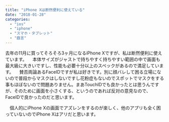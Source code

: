 ```yaml
---
title: "iPhone Xは断然便利に使えている"
date: "2018-01-28"
categories: 
  - "ios"
  - "iphone"
  - "スマホ・タブレット"
  - "戯言"
---
```


去年の11月に買ってそろそろ3ヶ月になるiPhone Xですが、私は断然便利に使えています。 　本体サイズがジャストで持ちやすく持ちやすい範囲の中で画面も最大級に大きいですし、性能も必要十分以上のスペックがあるので満足しています。 　賛否両論あるFaceIDですが私は好きです。別に顔バレして困る立場にないので普段からマスクはしないですし花粉症もないのでスポットでマスクをする事もほぼないので問題ありません。まあTouchIDでも良かったとは思うんですが、そのために画面を小さくする、というのであれば反対の意見なので、FaceIDで良かったのだと思います。

　個人的にiPhone Xの画面でアズレンをするのが楽しく、他のアプリも全く困っていないのでiPhone Xはアリだと思います。
